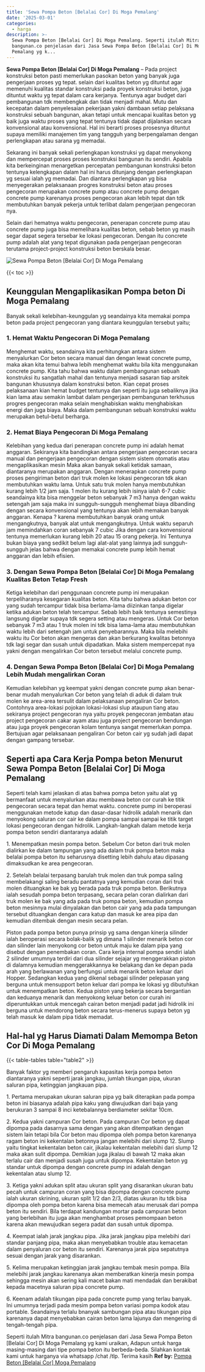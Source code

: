 ```yaml
---
title: 'Sewa Pompa Beton [Belalai Cor] Di Moga Pemalang'
date: '2025-03-01'
categories:
  - harga
description: >-
  Sewa Pompa Beton [Belalai Cor] Di Moga Pemalang. Seperti itulah Mitra
  bangunan.co penjelasan dari Jasa Sewa Pompa Beton [Belalai Cor] Di Moga
  Pemalang yg k...
---
```


**Sewa Pompa Beton \[Belalai Cor\] Di Moga Pemalang** – Pada project konstruksi beton pasti memerlukan pasokan beton yang banyak juga pengerjaan proses yg tepat. selain dari kualitas beton yg dituntut agar memenuhi kualitas standar konstruksi pada proyek konstruksi beton, juga dituntut waktu yg tepat dalam cara kerjanya. Tentunya agar budget dari pembangunan tdk membengkak dan tidak menjadi mahal. Mutu dan kecepatan dalam penyelesaian pekerjaan yakni dambaan setiap pelaksana konstruksi sebuah bangunan, akan tetapi untuk mencapai kualitas beton yg baik juga waktu proses yang tepat tentunya tidak dapat dijalankan secara konvensional atau konvensional. Hal ini berarti proses prosesnya dituntut supaya memiliki manajemen tim yang tangguh yang berpengalaman dengan perlengkapan atau sarana yg memadai.

Sekarang ini banyak sekali perlengkapan konstruksi yg dapat menyokong dan mempercepat proses proses konstruksi bangunan itu sendiri. Apabila kita berkeinginan menargetkan percepatan pembangunan konstruksi beton tentunya kelengkapan dalam hal ini harus ditunjang dengan perlengkapan yg sesuai ialah yg memadai. Dan diantara perlengkapan yg bisa menyegerakan pelaksanaan progres konstruksi beton atau proses pengecoran merupakan concrete pump atau concrete pump dengan concrete pump karenanya proses pengecoran akan lebih tepat dan tdk membutuhkan banyak pekerja untuk terlibat dalam pengerjaan pengecoran nya.

Selain dari hematnya waktu pengecoran, penerapan concrete pump atau concrete pump juga bisa memelihara kualitas beton, sebab beton yg masih segar dapat segera tersebar ke lokasi pengecoran. Dengan itu concrete pump adalah alat yang tepat digunakan pada pengerjaan pengecoran terutama project-project konstruksi beton berskala besar.

![Sewa Pompa Beton [Belalai Cor] Di Moga Pemalang](/images/sewa-concrete-pump-25.png)

{{< toc >}}

## Keunggulan Mengaplikasikan Pompa beton Di Moga Pemalang

Banyak sekali kelebihan-keunggulan yg seandainya kita memakai pompa beton pada project pengecoran yang diantara keunggulan tersebut yaitu;

### 1\. Hemat Waktu Pengecoran Di Moga Pemalang

Menghemat waktu, seandainya kita perhitungkan antara sistem menyalurkan Cor beton secara manual dan dengan lewat concrete pump, maka akan kita temui bahwa lebih menghemat waktu bila kita menggunakan concrete pump. Kita tahu bahwa waktu dalam pembangunan sebuah konstruksi itu sangatlah mahal dan tentunya menjadi sasaran tiap arsitek bangunan khususnya dalam konstruksi beton. Kian cepat proses pelaksanaan kian hemat budget tentunya dan seperti itu juga sebaliknya jika kian lama atau semakin lambat dalam pengerjaan pembangunan terkhusus progres pengecoran maka selain menghabiskan waktu menghabiskan energi dan juga biaya. Maka dalam pembangunan sebuah konstruksi waktu merupakan betul-betul berharga.

### 2\. Hemat Biaya Pengecoran Di Moga Pemalang

Kelebihan yang kedua dari penerapan concrete pump ini adalah hemat anggaran. Sekiranya kita bandingkan antara pengerjaan pengecoran secara manual dan pengerjaan pengecoran dengan sistem sistem otomatis atau mengaplikasikan mesin Maka akan banyak sekali ketidak samaan, diantaranya merupakan anggaran. Dengan menerapkan concrete pump proses pengiriman beton dari truk molen ke lokasi pengecoran tdk akan membutuhkan waktu lama. Untuk satu truk molen hanya membutuhkan kurang lebih 1/2 jam saja. 1 molen itu kurang lebih isinya ialah 6-7 cubic seandainya kita bisa menggelar beton sebanyak 7 m3 hanya dengan waktu setengah jam saja maka ini sungguh-sungguh menghemat biaya dibanding dengan secara konvensional yang tentunya akan lebih memakan banyak anggaran. Kenapa ? karena membutuhkan banyak orang untuk mengangkutnya, banyak alat untuk mengangkutnya. Untuk waktu separuh jam memindahkan coran sebanyak 7 cubic Jika dengan cara konvensional tentunya memerlukan kurang lebih 20 atau 15 orang pekerja. Ini Tentunya bukan biaya yang sedikit belum lagi alat-alat yang lainnya jadi sungguh-sungguh jelas bahwa dengan memakai concrete pump lebih hemat anggaran dan lebih efisien.

### 3\. Dengan Sewa Pompa Beton \[Belalai Cor\] Di Moga Pemalang Kualitas Beton Tetap Fresh

Ketiga kelebihan dari penggunaan concrete pump ini merupakan terpeliharanya kesegaran kualitas beton. Kita tahu bahwa adukan beton cor yang sudah tercampur tidak bisa berlama-lama diizinkan tanpa digelar ketika adukan beton telah tercampur. Sebab lebih baik tentunya semestinya langsung digelar supaya tdk segera setting atau mengeras. Untuk Cor beton sebanyak 7 m3 atau 1 truk molen ini tdk bisa lama-lama atau membutuhkan waktu lebih dari setengah jam untuk penyebarannya. Maka bila melebihi waktu itu Cor beton akan mengeras dan akan berkurang kwalitas betonnya tdk lagi segar dan susah untuk dipadatkan. Maka sistem mempercepat nya yakni dengan mengalirkan Cor beton tersebut melalui concrete pump.

### 4\. Dengan Sewa Pompa Beton \[Belalai Cor\] Di Moga Pemalang Lebih Mudah mengalirkan Coran

Kemudian kelebihan yg keempat yakni dengan concrete pump akan benar-benar mudah menyalurkan Cor beton yang telah di aduk di dalam truk molen ke area-area tersulit dalam pelaksanaan pengaliran Cor beton. Contohnya area-lokasi pojokan lokasi-lokasi slup ataupun tiang atau sekiranya project pengecoran nya yaitu proyek pengecoran jembatan atau project pengecoran cakar ayam atau juga project pengecoran bendungan atau juga proyek pengecoran kolam tentunya sangat memerlukan pompa. Bertujuan agar pelaksanaan pengaliran Cor beton cair yg sudah jadi dapat dengan gampang tersebar.

## Seperti apa Cara Kerja Pompa beton Menurut Sewa Pompa Beton \[Belalai Cor\] Di Moga Pemalang

Seperti telah kami jelaskan di atas bahwa pompa beton yaitu alat yg bermanfaat untuk menyalurkan atau membawa beton cor curah ke titik pengecoran secara tepat dan hemat waktu. concrete pump ini beroperasi menggunakan metode katup dan dasar-dasar hidrolik adalah menarik dan menyokong saluran cor cair ke dalam pompa sampai sampai ke titik target lokasi pengecoran dengan hidrolik. Langkah-langkah dalam metode kerja pompa beton sendiri diantaranya adalah

1\. Menempatkan mesin pompa beton. Sebelum Cor beton dari truk molen dialirkan ke dalam tampungan yang ada dalam truk pompa beton maka belalai pompa beton itu seharusnya disetting lebih dahulu atau dipasang dimaksudkan ke area pengecoran.

2\. Setelah belalai terpasang barulah truk molen dan truk pompa saling membelakangi saling beradu pantatnya yang kemudian coran dari truk molen dituangkan ke bak yg berada pada truk pompa beton. Berikutnya ialah sesudah pompa beton terpasang, secara pelan coran dialirkan dari truk molen ke bak yang ada pada truk pompa beton, kemudian pompa beton mesinnya mulai dinyalakan dan beton cair yang ada pada tampungan tersebut dituangkan dengan cara katup dan masuk ke area pipa dan kemudian ditembak dengan mesin secara pelan.

Piston pada pompa beton punya prinsip yg sama dengan kinerja silinder ialah beroperasi secara bolak-balik yg dimana 1 silinder menarik beton cor dan silinder lain menyokong cor beton untuk maju ke dalam pipa yang disebut dengan penembakan coran. Cara kerja internal pompa sendiri ialah 2 silinder umumnya terdiri dari dua silinder sejajar yg menggerakkan piston di dalamnya kemudian menggerakkannya ke belakang dan ke depan pada arah yang berlawanan yang berfungsi untuk menarik beton keluar dari Hopper. Sedangkan kedua yang dikenal sebagai silinder pelepasan yang berguna untuk mensupport beton keluar dari pompa ke lokasi yg dibutuhkan untuk menempatkan beton. Kedua piston yang bekerja secara bergantian dan keduanya menarik dan menyokong keluar beton cor curah ini diperuntukkan untuk mencegah cairan beton menjadi padat jadi hidrolik ini berguna untuk mendorong beton secara terus-menerus supaya beton yg telah masuk ke dalam pipa tidak memadat.

## Hal-hal yg Harus Diamati Dalam Memompa Beton Cor Di Moga Pemalang

{{< table-tables table="table2" >}}

Banyak faktor yg memberi pengaruh kapasitas kerja pompa beton diantaranya yakni seperti jarak jangkau, jumlah tikungan pipa, ukuran saluran pipa, ketinggian jangkauan pipa.

1\. Pertama merupakan ukuran saluran pipa yg baik diterapkan pada pompa beton ini biasanya adalah pipa kaku yang diwujudkan dari baja yang berukuran 3 sampai 8 inci ketebalannya berdiameter sekitar 10cm.

2\. Kedua yakni campuran Cor beton. Pada campuran Cor beton yg dapat dipompa pada dasarnya sama dengan yang akan ditempatkan dengan sistem lain tetapi bila Cor beton mau dipompa oleh pompa beton karenanya ragam beton ini kekentalan betonnya jangan melebihi dari slump 12. Slump yaitu tingkat kekentalan beton cair, jikalau kekentalan melebihi dari slump 12 maka akan sulit dipompa. Demikian juga jikalau di bawah 12 maka akan terlalu cair dan menjadi susah juga untuk dipompa. Kekentalan beton yg standar untuk dipompa dengan concrete pump ini adalah dengan kekentalan atau slump 12.

3\. Ketiga yakni adukan split atau ukuran split yang disarankan ukuran batu pecah untuk campuran coran yang bisa dipompa dengan concrete pump ialah ukuran skrining, ukuran split 1/2 dan 2/3, diatas ukuran itu tdk bisa dipompa oleh pompa beton karena bisa memecah atau merusak dari pompa beton itu sendiri. Bila terdapat kandungan mortar pada campuran beton yang berlebihan itu juga akan menghambat proses pemompaan beton karena akan mewujudkan segera padat dan susah untuk dipompa.

4\. Keempat ialah jarak jangkau pipa. Jika jarak jangkau pipa melebihi dari standar panjang pipa, maka akan menyebabkan trouble atau kemacetan dalam penyaluran cor beton itu sendiri. Karenanya jarak pipa sepatutnya sesuai dengan jarak yang disarankan.

5\. Kelima merupakan ketinggian jarak jangkau tembak mesin pompa. Bila melebihi jarak jangkau karenanya akan memberatkan kinerja mesin pompa sehingga mesin akan sering kali macet bakan mati mendadak dan berakibat kepada macetnya saluran pipa concrete pump.

6\. Keenam adalah tikungan pipa pada concrete pump yang terlau banyak. Ini umumnya terjadi pada mesim pompa beton variasi pompa kodok atau portable. Seandainya terlalu bnanyak sambungan pipa atau tikungan pipa karenanya dapat menyebabkan cairan beton lama lajunya dan mengering di tengah-tengah pipa.

Seperti itulah Mitra bangunan.co penjelasan dari Jasa Sewa Pompa Beton \[Belalai Cor\] Di Moga Pemalang yg kami uraikan, Adapun untuk harga masing-masing dari tipe pompa beton itu berbeda-beda. Silahkan kontak kami untuk harganya via whatsapp /chat /tlp. Terima kasih
**Ref by:** [Pompa Beton [Belalai Cor] Moga Pemalang](https://id.wikipedia.org/wiki/Pompa)
